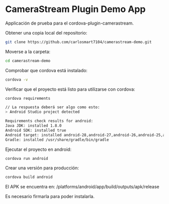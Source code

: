 # CameraStream Plugin Demo App

Applicación de prueba para el cordova-plugin-camerastream.

Obtener una copia local del repositorio:
``` bash
git clone https://github.com/carlosmart7104/camerastream-demo.git
```

Moverse a la carpeta:
``` bash
cd camerastream-demo
```

Comprobar que cordova está instalado:
``` bash
cordova -v
```

Verificar que el proyecto está listo para utilizarse con cordova:
``` bash
cordova requirements

// La respuesta deberá ser algo como esto:
> Android Studio project detected

Requirements check results for android:
Java JDK: installed 1.8.0
Android SDK: installed true
Android target: installed android-28,android-27,android-26,android-25,android-24,android-22
Gradle: installed /usr/share/gradle/bin/gradle
```

Ejecutar el proyecto en android:
``` bash
cordova run android
```
Crear una versión para producción:
``` bash
cordova build android
```
El APK se encuentra en:
<project>/platforms/android/app/build/outputs/apk/release

Es necesario firmarla para poder instalarla.